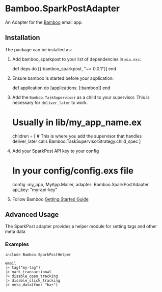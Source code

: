 # Bamboo.SparkPostAdapter

An Adapter for the [Bamboo](https://github.com/thoughtbot/bamboo) email app.

## Installation

The package can be installed as:

  1. Add bamboo_sparkpost to your list of dependencies in `mix.exs`:

        def deps do
          [{:bamboo_sparkpost, "~> 0.0.1"}]
        end

  2. Ensure bamboo is started before your application:

        def application do
          [applications: [:bamboo]]
        end

  3. Add the `Bamboo.TaskSupervisor` as a child to your supervisor. This is necessary for `deliver_later` to work.

        # Usually in lib/my_app_name.ex
        children = [
          # This is where you add the supervisor that handles deliver_later calls
          Bamboo.TaskSupervisorStrategy.child_spec
        ]

  4. Add your SparkPost API key to your config

        # In your config/config.exs file
        config :my_app, MyApp.Mailer,
          adapter: Bamboo.SparkPostAdapter
          api_key: "my-api-key"

  5. Follow Bamboo [Getting Started Guide](https://github.com/thoughtbot/bamboo#getting-started)

## Advanced Usage

The SparkPost adapter provides a helper module for setting tags and other meta data

### Examples

    include Bamboo.SparkPostHelper

    email
    |> tag("my-tag")
    |> mark_transactional
    |> disable_open_tracking
    |> disable_click_tracking
    |> meta_data(foo: "bar")